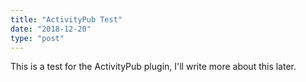 ```yaml
---
title: "ActivityPub Test"
date: "2018-12-20"
type: "post"
---
```


This is a test for the ActivityPub plugin, I'll write more about this later.
